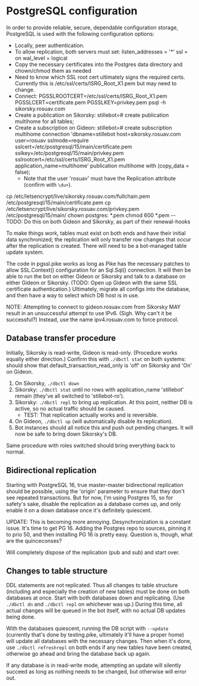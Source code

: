 PostgreSQL configuration
========================

In order to provide reliable, secure, dependable configuration storage,
PostgreSQL is used with the following configuration options:

* Locally, peer authentication.
* To allow replication, both servers must set:
  listen_addresses = '*'
  ssl = on
  wal_level = logical
* Copy the necessary certificates into the Postgres data directory and
  chown/chmod them as needed
* Need to know which SSL root cert ultimately signs the required certs.
  Currently this is /etc/ssl/certs/ISRG_Root_X1.pem but may need to change.
* Connect: PGSSLROOTCERT=/etc/ssl/certs/ISRG_Root_X1.pem PGSSLCERT=certificate.pem PGSSLKEY=privkey.pem psql -h sikorsky.rosuav.com
* Create a publication on Sikorsky:
  stillebot=# create publication multihome for all tables;
* Create a subscription on Gideon:
  stillebot=# create subscription multihome connection 'dbname=stillebot host=sikorsky.rosuav.com user=rosuav sslmode=require sslcert=/etc/postgresql/15/main/certificate.pem sslkey=/etc/postgresql/15/main/privkey.pem sslrootcert=/etc/ssl/certs/ISRG_Root_X1.pem application_name=multihome' publication multihome with (copy_data = false);
  - Note that the user 'rosuav' must have the Replication attribute (confirm with `\du+`).

cp /etc/letsencrypt/live/sikorsky.rosuav.com/fullchain.pem /etc/postgresql/15/main/certificate.pem
cp /etc/letsencrypt/live/sikorsky.rosuav.com/privkey.pem /etc/postgresql/15/main/
chown postgres: *.pem
chmod 600 *.pem
-- TODO: Do this on both Gideon and Sikorsky, as part of their renewal-hooks


To make things work, tables must exist on both ends and have their initial data
synchronized; the replication will only transfer row changes that occur after
the replication is created. There will need to be a bot-managed table update system.

The code in pgssl.pike works as long as Pike has the necessary patches to allow
SSL.Context() configuration for an Sql.Sql() connection. It will then be able to
run the bot on either Gideon or Sikorsky and talk to a database on either Gideon
or Sikorsky. (TODO: Open up Gideon with the same SSL certificate authentication.)
Ultimately, migrate all configs into the database, and then have a way to select
which DB host is in use.

NOTE: Attempting to connect to gideon.rosuav.com from Sikorsky MAY result in an
unsuccessful attempt to use IPv6. (Sigh. Why can't it be successful?) Instead,
use the name ipv4.rosuav.com to force protocol.

Database transfer procedure
---------------------------

Initially, Sikorsky is read-write, Gideon is read-only. (Procedure works equally
either direction.) Confirm this with `./dbctl stat` on both systems: should show
that default_transaction_read_only is 'off' on Sikorsky and 'On' on Gideon.

1. On Sikorsky, `./dbctl down`
2. Sikorsky: `./dbctl stat` until no rows with application_name 'stillebot'
   remain (they've all switched to 'stillebot-ro').
3. Sikorsky: `./dbctl repl` to bring up replication. At this point, neither DB
   is active, so no actual traffic should be caused.
   - TEST: That replication actually works and is reversible.
4. On Gideon, `./dbctl up` (will automatically disable its replication).
5. Bot instances should all notice this and push out pending changes. It will
   now be safe to bring down Sikorsky's DB.

Same procedure with roles switched should bring everything back to normal.

Bidirectional replication
-------------------------

Starting with PostgreSQL 16, true master-master bidirectional replication should
be possible, using the 'origin' parameter to ensure that they don't see repeated
transactions. But for now, I'm using Postgres 15, so for safety's sake, disable
the replication as a database comes up, and only enable it on a down database
once it's definitely quiescent.

UPDATE: This is becoming more annoying. Desynchronization is a constant issue.
It's time to get PG 16. Adding the Postgres repo to sources, pinning it to prio
50, and then installing PG 16 is pretty easy. Question is, though, what are the
quinceconses?

Will completely dispose of the replication (pub and sub) and start over.

Changes to table structure
--------------------------

DDL statements are not replicated. Thus all changes to table structure (including
and especially the creation of new tables) must be done on both databases at once.
Start with both databases down and replicating. (Use `./dbctl dn` and `./dbctl repl`
on whichever was up.) During this time, all actual changes will be queued in the
bot itself, with no actual DB updates being done.

With the databases quiescent, running the DB script with `--update` (currently
that's done by testing.pike, ultimately it'll have a proper home) will update all
databases with the necessary changes. Then when it's done, use `./dbctl refreshrepl`
on both ends if any new tables have been created, otherwise go ahead and bring the
database back up again.

If any database is in read-write mode, attempting an update will silently succeed
as long as nothing needs to be changed, but otherwise will error out.
